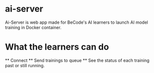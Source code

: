 # ai-server


Ai-Server is web app made for BeCode's AI learners to launch AI model training in Docker container.


# What the learners can do
 
 ** Connect
 ** Send trainings to queue
 ** See the status of each training past or still running.

 
 
